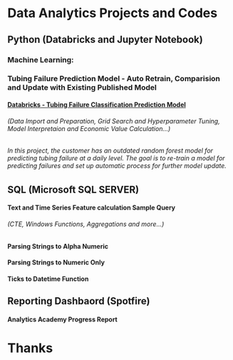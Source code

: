 # Data Analytics Projects and Codes

##    Python (Databricks and Jupyter Notebook)
### Machine Learning:

### Tubing Failure Prediction Model - Auto Retrain, Comparision and Update with Existing Published Model
####  [Databricks - Tubing Failure Classification Prediction Model](https://github.com/dzheng616/data_is_the_new_oil/blob/61b48bb9b1108491578146c883525540afaacd5d/Python/Databricks-Classification%20Prediction%20(XGboost).ipynb)
######  (Data Import and Preparation, Grid Search and Hyperparameter Tuning, Model Interpretaion and Economic Value Calculation...)

######  In this project, the customer has an outdated random forest model for predicting tubing failure at a daily level. The goal is to re-train a model for predicting failures and set up automatic process for further model update. 

##    SQL (Microsoft SQL SERVER)

####  Text and Time Series Feature calculation Sample Query
######  (CTE, Windows Functions, Aggregations and more...)
####  Parsing Strings to Alpha Numeric
####  Parsing Strings to Numeric Only
####  Ticks to Datetime Function

##    Reporting Dashbaord (Spotfire)

####  Analytics Academy Progress Report

# Thanks
